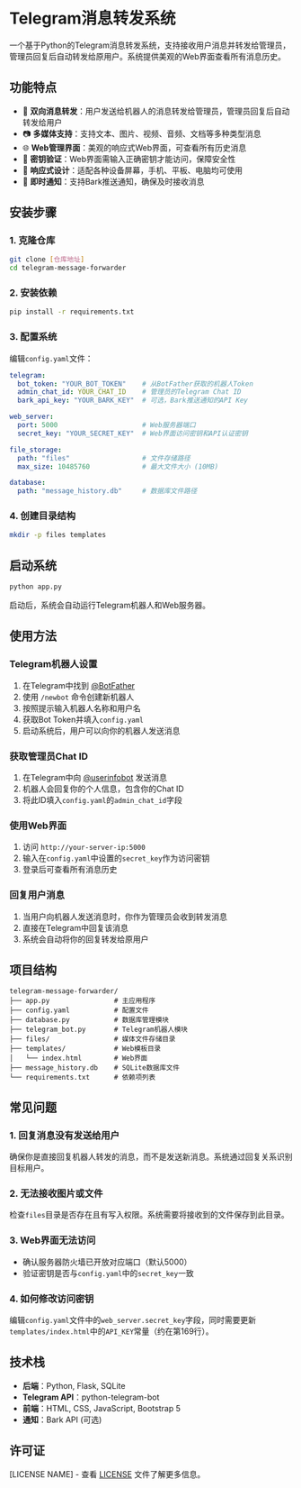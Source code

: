# Telegram消息转发系统

一个基于Python的Telegram消息转发系统，支持接收用户消息并转发给管理员，管理员回复后自动转发给原用户。系统提供美观的Web界面查看所有消息历史。

## 功能特点

- 🔄 **双向消息转发**：用户发送给机器人的消息转发给管理员，管理员回复后自动转发给用户
- 📷 **多媒体支持**：支持文本、图片、视频、音频、文档等多种类型消息
- 🌐 **Web管理界面**：美观的响应式Web界面，可查看所有历史消息
- 🔐 **密钥验证**：Web界面需输入正确密钥才能访问，保障安全性
- 📱 **响应式设计**：适配各种设备屏幕，手机、平板、电脑均可使用
- 🔔 **即时通知**：支持Bark推送通知，确保及时接收消息

## 安装步骤

### 1. 克隆仓库

```bash
git clone [仓库地址]
cd telegram-message-forwarder
```

### 2. 安装依赖

```bash
pip install -r requirements.txt
```

### 3. 配置系统

编辑`config.yaml`文件：

```yaml
telegram:
  bot_token: "YOUR_BOT_TOKEN"    # 从BotFather获取的机器人Token
  admin_chat_id: YOUR_CHAT_ID    # 管理员的Telegram Chat ID
  bark_api_key: "YOUR_BARK_KEY"  # 可选，Bark推送通知的API Key

web_server:
  port: 5000                     # Web服务器端口
  secret_key: "YOUR_SECRET_KEY"  # Web界面访问密钥和API认证密钥

file_storage:
  path: "files"                  # 文件存储路径
  max_size: 10485760             # 最大文件大小 (10MB)

database:
  path: "message_history.db"     # 数据库文件路径
```

### 4. 创建目录结构

```bash
mkdir -p files templates
```

## 启动系统

```bash
python app.py
```

启动后，系统会自动运行Telegram机器人和Web服务器。

## 使用方法

### Telegram机器人设置

1. 在Telegram中找到 [@BotFather](https://t.me/BotFather)
2. 使用 `/newbot` 命令创建新机器人
3. 按照提示输入机器人名称和用户名
4. 获取Bot Token并填入`config.yaml`
5. 启动系统后，用户可以向你的机器人发送消息

### 获取管理员Chat ID

1. 在Telegram中向 [@userinfobot](https://t.me/userinfobot) 发送消息
2. 机器人会回复你的个人信息，包含你的Chat ID
3. 将此ID填入`config.yaml`的`admin_chat_id`字段

### 使用Web界面

1. 访问 `http://your-server-ip:5000`
2. 输入在`config.yaml`中设置的`secret_key`作为访问密钥
3. 登录后可查看所有消息历史

### 回复用户消息

1. 当用户向机器人发送消息时，你作为管理员会收到转发消息
2. 直接在Telegram中回复该消息
3. 系统会自动将你的回复转发给原用户

## 项目结构

```
telegram-message-forwarder/
├── app.py                # 主应用程序
├── config.yaml           # 配置文件
├── database.py           # 数据库管理模块
├── telegram_bot.py       # Telegram机器人模块
├── files/                # 媒体文件存储目录
├── templates/            # Web模板目录
│   └── index.html        # Web界面
├── message_history.db    # SQLite数据库文件
└── requirements.txt      # 依赖项列表
```

## 常见问题

### 1. 回复消息没有发送给用户

确保你是直接回复机器人转发的消息，而不是发送新消息。系统通过回复关系识别目标用户。

### 2. 无法接收图片或文件

检查`files`目录是否存在且有写入权限。系统需要将接收到的文件保存到此目录。

### 3. Web界面无法访问

- 确认服务器防火墙已开放对应端口（默认5000）
- 验证密钥是否与`config.yaml`中的`secret_key`一致

### 4. 如何修改访问密钥

编辑`config.yaml`文件中的`web_server.secret_key`字段，同时需要更新`templates/index.html`中的`API_KEY`常量（约在第169行）。

## 技术栈

- **后端**：Python, Flask, SQLite
- **Telegram API**：python-telegram-bot
- **前端**：HTML, CSS, JavaScript, Bootstrap 5
- **通知**：Bark API (可选)

## 许可证

[LICENSE NAME] - 查看 [LICENSE](LICENSE) 文件了解更多信息。 